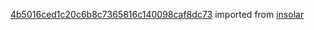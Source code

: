 [4b5016ced1c20c6b8c7365816c140098caf8dc73](https://github.com/insolar/insolar/commit/4b5016ced1c20c6b8c7365816c140098caf8dc73) imported from [insolar](https://github.com/insolar/insolar)
